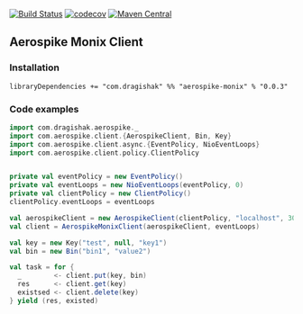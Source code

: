 [![Build Status](https://travis-ci.org/dragisak/aerospike-monix.svg?branch=master)](https://travis-ci.org/dragisak/aerospike-monix)
[![codecov](https://codecov.io/gh/dragisak/aerospike-monix/branch/master/graph/badge.svg)](https://codecov.io/gh/dragisak/aerospike-monix)
[![Maven Central](https://maven-badges.herokuapp.com/maven-central/com.dragishak/aerospike-monix_2.12/badge.svg)](https://maven-badges.herokuapp.com/maven-central/com.dragishak/aerospike-monix_2.12)

## Aerospike Monix Client

### Installation

```sbtshell
libraryDependencies += "com.dragishak" %% "aerospike-monix" % "0.0.3"
```

### Code examples

```scala
import com.dragishak.aerospike._
import com.aerospike.client.{AerospikeClient, Bin, Key}
import com.aerospike.client.async.{EventPolicy, NioEventLoops}
import com.aerospike.client.policy.ClientPolicy


private val eventPolicy = new EventPolicy()
private val eventLoops = new NioEventLoops(eventPolicy, 0)
private val clientPolicy = new ClientPolicy()
clientPolicy.eventLoops = eventLoops

val aerospikeClient = new AerospikeClient(clientPolicy, "localhost", 3000)
val client = AerospikeMonixClient(aerospikeClient, eventLoops)

val key = new Key("test", null, "key1")
val bin = new Bin("bin1", "value2")

val task = for {
  _        <- client.put(key, bin)
  res      <- client.get(key)
  existsed <- client.delete(key)
} yield (res, existed)

```